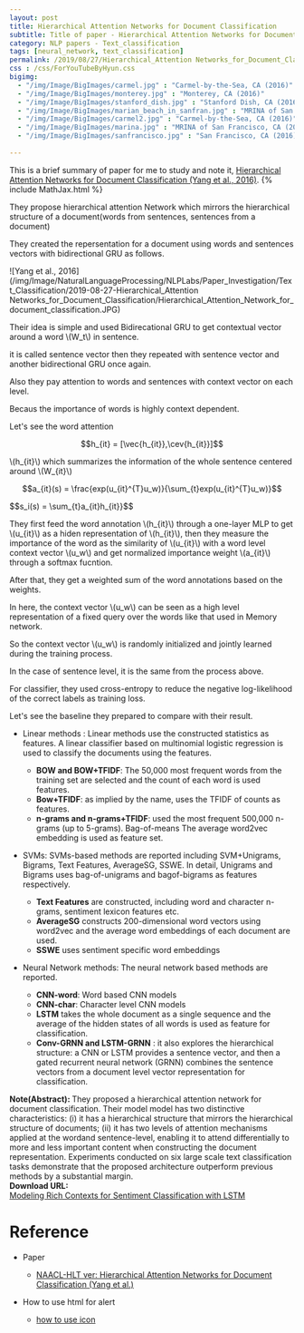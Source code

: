 ```yaml
---
layout: post
title: Hierarchical Attention Networks for Document Classification
subtitle: Title of paper - Hierarchical Attention Networks for Document Classification
category: NLP papers - Text_classification
tags: [neural_network, text_classification]
permalink: /2019/08/27/Hierarchical_Attention Networks_for_Document_Classification/
css : /css/ForYouTubeByHyun.css
bigimg: 
  - "/img/Image/BigImages/carmel.jpg" : "Carmel-by-the-Sea, CA (2016)"
  - "/img/Image/BigImages/monterey.jpg" : "Monterey, CA (2016)"
  - "/img/Image/BigImages/stanford_dish.jpg" : "Stanford Dish, CA (2016)"
  - "/img/Image/BigImages/marian_beach_in_sanfran.jpg" : "MRINA of San Francisco, CA (2016)"
  - "/img/Image/BigImages/carmel2.jpg" : "Carmel-by-the-Sea, CA (2016)"
  - "/img/Image/BigImages/marina.jpg" : "MRINA of San Francisco, CA (2016)"
  - "/img/Image/BigImages/sanfrancisco.jpg" : "San Francisco, CA (2016)"
  
---
```


This is a brief summary of paper for me to study and note it, [Hierarchical Attention Networks for Document Classification (Yang et al., 2016)](https://www.aclweb.org/anthology/N16-1174). 
{% include MathJax.html %}

They propose hierarchical attention Network which mirrors the hierarchical structure of a document(words from sentences, sentences from a document)

They created the repersentation for a document using words and sentences vectors with bidirectional GRU as follows.


![Yang et al., 2016](/img/Image/NaturalLanguageProcessing/NLPLabs/Paper_Investigation/Text_Classification/2019-08-27-Hierarchical_Attention Networks_for_Document_Classification/Hierarchical_Attention_Network_for_document_classification.JPG)


Their idea is simple and used Bidirecational GRU to get contextual vector around a word \\(W_t\\) in sentence.

it is called sentence vector then they repeated with sentence vector and another bidirectional GRU once again.

Also they pay attention to words and sentences with context vector on each level.

Becaus the importance of words is highly context dependent.

Let's see the word attention 


$$h_{it} = [\vec{h_{it}},\cev{h_{it}}]$$

\\(h_{it}\\) which summarizes the information of the whole sentence centered around \\(W_{it}\\)

$$a_{it}(s) = \frac{exp(u_{it}^{T}u_w)}{\sum_{t}exp(u_{it}^{T}u_w)}$$

$$s_i(s) = \sum_{t}a_{it}h_{it}}$$

They first feed the word annotation \\(h_{it}\\) through a one-layer MLP to get  \\(u_{it}\\) as a hiden representation of  \\(h_{it}\\), then they measure the importance of the word as the similarity of \\(u_{it}\\) with a word level context vector  \\(u_w\\) and get normalized importance weight  \\(a_{it}\\) through a softmax fucntion.

After that, they get a weighted sum of the word annotations based on the weights.

In here, the context vector \\(u_w\\) can be seen as a high level representation of a fixed query over the words like that used in Memory network.

So the context vector  \\(u_w\\) is randomly initialized and jointly learned during the training process.

In the case of sentence level, it is the same from the process above. 

For classifier, they used cross-entropy to reduce the negative log-likelihood of the correct labels as training loss.

Let's see the baseline they prepared to compare with their result. 

- Linear methods : Linear methods use the constructed statistics as features. A linear classifier based on multinomial logistic regression is used to classify the documents using the features.
  - **BOW and BOW+TFIDF**: The 50,000 most frequent words from the training set are selected and the count of each word is used features.
  - **Bow+TFIDF**: as implied by the name, uses the TFIDF of counts as features. 
  - **n-grams and n-grams+TFIDF**: used the most frequent 500,000 n-grams (up to 5-grams). Bag-of-means The average word2vec embedding is used as feature set.
 
- SVMs: SVMs-based methods are reported including SVM+Unigrams, Bigrams, Text Features, AverageSG, SSWE. In detail, Unigrams and Bigrams uses bag-of-unigrams and bagof-bigrams as features respectively. 
  - **Text Features** are constructed, including word and character n-grams, sentiment lexicon features etc.
  - **AverageSG** constructs 200-dimensional word vectors using word2vec and the average word embeddings of each document are used.
  - **SSWE** uses sentiment specific word embeddings

- Neural Network methods: The neural network based methods are reported.
  - **CNN-word**: Word based CNN models
  - **CNN-char**: Character level CNN models
  - **LSTM** takes the whole document as a single sequence and the average of the hidden states of all words is used as feature for classification.
  - **Conv-GRNN and LSTM-GRNN** : it also explores the hierarchical structure: a CNN or LSTM provides a sentence vector, and then a gated recurrent neural network (GRNN) combines the sentence vectors from a document level vector representation for classification.


<div class="alert alert-info" role="alert"><i class="fa fa-info-circle"></i> <b>Note(Abstract): </b>
They proposed a hierarchical attention network for document classification. Their model model has two distinctive characteristics: (i) it has a hierarchical structure that mirrors the hierarchical structure of documents; (ii) it has two levels of attention mechanisms applied at the wordand sentence-level, enabling it to attend differentially to more and less important content when constructing the document representation. Experiments conducted on six large scale text classification tasks demonstrate that the proposed architecture outperform previous methods by a substantial margin.
</div>
    
<div class="alert alert-success" role="alert"><i class="fa fa-paperclip fa-lg"></i> <b>Download URL: </b><br>
  <a href="https://arxiv.org/abs/1605.01478">Modeling Rich Contexts for Sentiment Classification with LSTM</a>
</div>

# Reference 

- Paper 
  - [NAACL-HLT ver: Hierarchical Attention Networks for Document Classification (Yang et al.)](https://www.aclweb.org/anthology/N16-1174)
  
  
- How to use html for alert
  - [how to use icon](http://idratherbewriting.com/documentation-theme-jekyll/mydoc_icons.html)




























